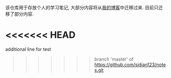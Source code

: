 该仓库用于存放个人的学习笔记, 大部分内容将从[我的博客](https://blog.csdn.net/jdbdh)中迁移过来. 目前只迁移了部分内容.

<<<<<<< HEAD
=======
additional line for test
>>>>>>> branch 'master' of https://github.com/sidian123/notes.git
